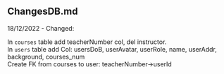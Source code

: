 ## ChangesDB.md

18/12/2022 - Changed:  

In `courses` table add teacherNumber col, del instructor.  
In `users` table add Col: usersDoB, userAvatar, userRole, name, userAddr, background, courses_num  
Create FK from courses to user: teacherNumber->userId